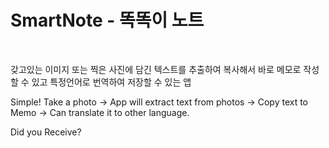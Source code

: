 # SmartNote - 똑똑이 노트

<br>

갖고있는 이미지 또는 찍은 사진에 담긴 텍스트를 추출하여 복사해서 바로 메모로 작성할 수 있고 특정언어로 번역하여 저장할 수 있는 앱

Simple!  Take a photo -> App will extract text from photos -> Copy text to Memo -> Can translate it to other language.


Did you Receive?
